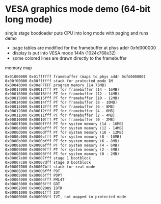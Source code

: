 # VESA graphics mode demo (64-bit long mode)
single stage bootloader puts CPU into long mode with paging and runs demo
- page tables are modified for the framebuffer at phys addr 0xfd000000
- display is put into VESA mode 144h (1024x768x32)
- some colored lines are drawn directly to the framebuffer

memory map

    0x01000000 0x01ffffff framebuffer (maps to phys addr 0xfd000000)
    0x00f00000 0x00ffffff stack for protected mode 1M
    0x00040000 0x00eFFFFF program memory (14.75MB)
    0x00017000 0x00017fff PT for framebuffer (14 - 16MB)
    0x00016000 0x00016fff PT for framebuffer (12 - 14MB)
    0x00015000 0x00015fff PT for framebuffer (10 - 12MB)
    0x00014000 0x00014fff PT for framebuffer (8 - 10MB)
    0x00013000 0x00013fff PT for framebuffer (6 - 8MB)
    0x00012000 0x00012fff PT for framebuffer (4 - 6MB)
    0x00011000 0x00011fff PT for framebuffer (2 - 4MB)
    0x00010000 0x00010fff PT for framebuffer (0 - 2MB)
    0x0000f000 0x0000ffff PT for system memory (14 - 16MB)
    0x0000e000 0x0000efff PT for system memory (12 - 14MB)
    0x0000d000 0x0000dfff PT for system memory (10 - 12MB)
    0x0000c000 0x0000cfff PT for system memory (8 - 10MB)
    0x0000b000 0x0000bfff PT for system memory (6 - 8MB)
    0x0000a000 0x0000afff PT for system memory (4 - 6MB)
    0x00009000 0x00009fff PT for system memory (2 - 4MB)
    0x00008000 0x00008fff PT for system memory (0 - 2MB)
    0x00007e00 0x00007fff stage 1 bootblock
    0x00007c00 0x00007dff stage 0 bootblock
    0x00007000 0x00007bff stack for real mode
    0x00006000 0x00006fff PDT
    0x00005000 0x00005fff PDPT
    0x00004000 0x00004fff PML4T
    0x00003000 0x00003fff GDT
    0x00002000 0x00002009 IDTR
    0x00001000 0x00001fff IDT
    0x00000000 0x000003ff IVT, not mapped in protected mode
